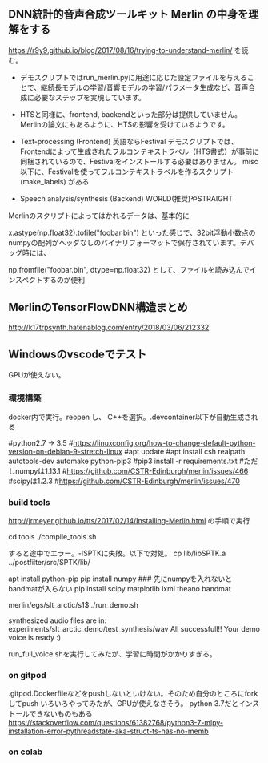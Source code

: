 ## DNN統計的音声合成ツールキット Merlin の中身を理解をする
https://r9y9.github.io/blog/2017/08/16/trying-to-understand-merlin/
を読む。

* デモスクリプトではrun_merlin.pyに用途に応じた設定ファイルを与えることで、継続長モデルの学習/音響モデルの学習/パラメータ生成など、音声合成に必要なステップを実現しています。

* HTSと同様に、frontend, backendといった部分は提供していません。Merlinの論文にもあるように、HTSの影響を受けているようです。
* Text-processing (Frontend) 英語ならFestival
デモスクリプトでは、Frontendによって生成されたフルコンテキストラベル（HTS書式）が事前に同梱されているので、Festivalをインストールする必要はありません。 
 misc以下に、Festivalを使ってフルコンテキストラベルを作るスクリプト (make_labels) がある
* Speech analysis/synthesis (Backend) WORLD(推奨)やSTRAIGHT

Merlinのスクリプトによってはかれるデータは、基本的に

x.astype(np.float32).tofile("foobar.bin")
といった感じで、32bit浮動小数点のnumpyの配列がヘッダなしのバイナリフォーマットで保存されています。デバッグ時には、

np.fromfile("foobar.bin", dtype=np.float32)
として、ファイルを読み込んでインスペクトするのが便利

## MerlinのTensorFlowDNN構造まとめ
http://k17trpsynth.hatenablog.com/entry/2018/03/06/212332



## Windowsのvscodeでテスト
GPUが使えない。

### 環境構築
docker内で実行。reopen し、 C++を選択。.devcontainer以下が自動生成される

#python2.7 -> 3.5
#https://linuxconfig.org/how-to-change-default-python-version-on-debian-9-stretch-linux
#apt update
#apt install csh realpath autotools-dev automake python-pip3
#pip3 install -r requirements.txt
#ただしnumpyは1.13.1 
#https://github.com/CSTR-Edinburgh/merlin/issues/466
#scipyは1.2.3
#https://github.com/CSTR-Edinburgh/merlin/issues/470

### build tools

http://jrmeyer.github.io/tts/2017/02/14/Installing-Merlin.html
の手順で実行

cd tools
./compile_tools.sh

すると途中でエラー。-lSPTKに失敗。以下で対処。
cp lib/libSPTK.a ../postfilter/src/SPTK/lib/


apt install python-pip
pip install numpy  ### 先にnumpyを入れないとbandmatが入らない
pip install scipy matplotlib lxml theano bandmat

merlin/egs/slt_arctic/s1$ ./run_demo.sh


synthesized audio files are in: experiments/slt_arctic_demo/test_synthesis/wav
All successfull!! Your demo voice is ready :)

run_full_voice.shを実行してみたが、学習に時間がかかりすぎる。


### on gitpod

.gitpod.Dockerfileなどをpushしないといけない。そのため自分のところにforkしてpush
いろいろやってみたが、GPUが使えなさそう。
python 3.7だとインストールできないものもある
https://stackoverflow.com/questions/61382768/python3-7-mlpy-installation-error-pythreadstate-aka-struct-ts-has-no-memb

### on colab



